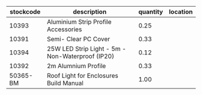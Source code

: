 |stockcode|description|quantity|location|
|---------|-----------|--------|--------|
|10393|Aluminium Strip Profile Accessories|0.25||
|10391|Semi- Clear PC Cover|0.33||
|10394|25W LED Strip Light - 5m - Non-Waterproof (IP20)|0.12||
|10392|2m Alumnium Profile|0.33||
|50365-BM|Roof Light for Enclosures Build Manual|1.00||
